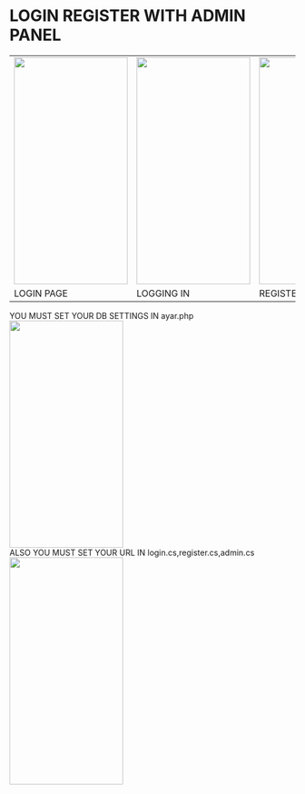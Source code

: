 # LOGIN REGISTER WITH ADMIN PANEL 
<table style=" border:0px solid;">
<tr>
  <td><img src="https://user-images.githubusercontent.com/118901793/211683425-274b88ab-8d20-4a49-8852-897704e3d68f.jpg" width="200" height="400" /></td>
  <td><img src="https://user-images.githubusercontent.com/118901793/211683822-3ac7460c-c815-4093-9e6a-2a055e8dd0c0.jpg" width="200" height="400" /></td>
  <td><img src="https://user-images.githubusercontent.com/118901793/211683968-8afc5f32-57c1-4f3c-88c7-513727fb5be0.jpg" width="200" height="400" /></td>
  <td><img src="https://user-images.githubusercontent.com/118901793/211683964-3f037683-45e1-43ac-93b5-21c7212a2f51.jpg" width="200" height="400" /></td>
    </tr>
  <tr>
    <td>LOGIN PAGE</td>
    <td>LOGGING IN</td>
    <td>REGISTER PAGE</td>
    <td>ADMIN PANEL</td>
  </tr>
</table>

YOU MUST SET YOUR DB SETTINGS IN ayar.php 
<img src="https://user-images.githubusercontent.com/118901793/211689772-d38bc46b-f3ad-4512-9080-b486c7ada305.png" width="200" height="400" />
<br>
ALSO YOU MUST SET YOUR URL IN login.cs,register.cs,admin.cs
<img src="https://user-images.githubusercontent.com/118901793/211689952-ed780345-840c-4a83-bef4-770599419458.png" width="200" height="400" />


